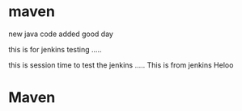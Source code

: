 # maven


new java code added
good day

this is for jenkins testing .....



this is session time to test the jenkins .....
This is from jenkins
Heloo
# Maven
